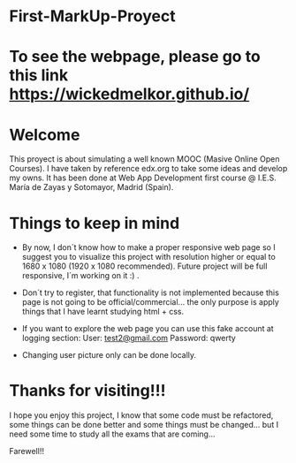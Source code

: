 # First-MarkUp-Proyect
# To see the webpage, please go to this link https://wickedmelkor.github.io/
# Welcome
This proyect is about simulating a well known MOOC (Masive Online Open Courses).
I have taken by reference edx.org to take some ideas and develop my owns.
It has been done at Web App Development first course @ I.E.S. María de Zayas y Sotomayor, Madrid (Spain).

# Things to keep in mind
- By now, I don´t know how to make a proper responsive web page so I suggest you to visualize this project with resolution higher or equal to 1680 x 1080 (1920 x 1080 recommended).
Future project will be full responsive, I´m working on it :) .

- Don´t try to register, that functionality is not implemented because this page is not going to be official/commercial... the only purpose is apply things that I have learnt studying html + css.

- If you want to explore the web page you can use this fake account at logging section:
User: test2@gmail.com
Password: qwerty

- Changing user picture only can be done locally.


# Thanks for visiting!!!
I hope you enjoy this project, I know that some code must be refactored, some things can be done better and some things must be changed... but I need some time to study all the exams that are coming...

Farewell!!


